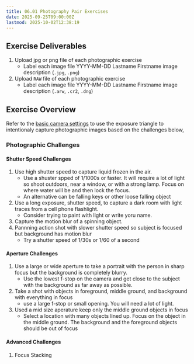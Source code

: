 ```yaml
---
title: 06.01 Photography Pair Exercises
date: 2025-09-25T09:00:00Z
lastmod: 2025-10-02T12:38:19
---
```


## Exercise Deliverables

1. Upload jpg or png file of each photographic exercise
   - Label each image file YYYY-MM-DD Lastname Firstname image description (`.jpg`, `.png`)
2. Upload `RAW` file of each photographic exercise
   - Label each image file YYYY-MM-DD Lastname Firstname image description (`.arw`, `.cr2`, `.dng`)

## Exercise Overview

Refer to the [basic camera settings](../01-introduction/01-01-basic-camera-settings.md) to use the exposure triangle to intentionaly capture photographic images based on the challenges below,

### Photographic Challenges

#### Shutter Speed Challenges

1. Use high shutter speed to capture liquid frozen in the air.
   - Use a shuster spped of 1/1000s or faster. It will require a lot of light so shoot outdoors, near a window, or with a strong lamp. Focus on where water will be and then lock the focus.
   - An alternative can be falling keys or other loose falling object
2. Use a long exposure, shutter speed, to capture a dark room with light traces from a cell phone flashlight.
   - Consider trying to paint with light or write yoru name.
3. Capture the motion blur of a spinning object.
4. Pannning action shot with slower shutter speed so subject is focused but background has motion blur
   - Try a shutter speed of 1/30s or 1/60 of a second

#### Aperture Challenges

1. Use a large or wide aperture to take a portrait with the person in sharp focus but the background is completely blurry.
   - Use the lowest f-stop on the camera and get close to the subject with the background as far away as possible.
2. Take a shot with objects in foreground, middle ground, and background with everything in focus
   - use a large f-stop or small opening. You will need a lot of light.
3. Used a mid size aperature keep only the middle ground objects in focus
   - Select a location with many objects lined up. Focus on the object in the middle ground. The background and the foreground objects should be out of focus

#### Advanced Challenges

1. Focus Stacking
